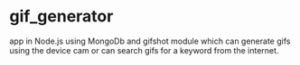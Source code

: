 # gif_generator
app in Node.js using MongoDb and gifshot module which can
generate gifs using the device cam or can search gifs for a keyword from the
internet.
